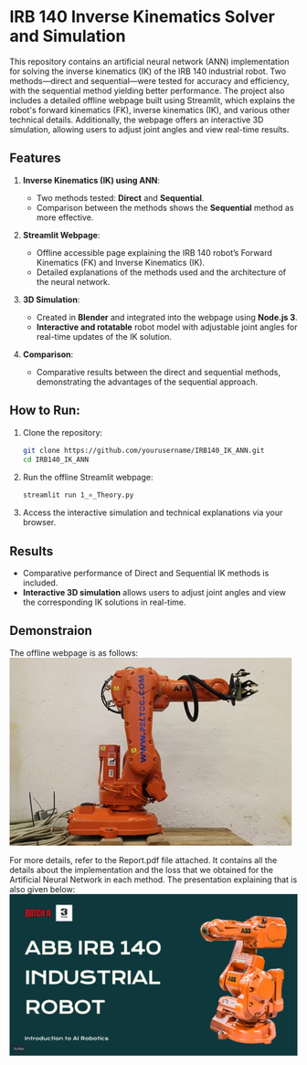 # IRB 140 Inverse Kinematics Solver and Simulation

This repository contains an artificial neural network (ANN) implementation for solving the inverse kinematics (IK) of the IRB 140 industrial robot. Two methods—direct and sequential—were tested for accuracy and efficiency, with the sequential method yielding better performance. The project also includes a detailed offline webpage built using Streamlit, which explains the robot's forward kinematics (FK), inverse kinematics (IK), and various other technical details. Additionally, the webpage offers an interactive 3D simulation, allowing users to adjust joint angles and view real-time results.

## Features

1. **Inverse Kinematics (IK) using ANN**:
   - Two methods tested: **Direct** and **Sequential**.
   - Comparison between the methods shows the **Sequential** method as more effective.

2. **Streamlit Webpage**:
   - Offline accessible page explaining the IRB 140 robot’s Forward Kinematics (FK) and Inverse Kinematics (IK).
   - Detailed explanations of the methods used and the architecture of the neural network.
   
3. **3D Simulation**:
   - Created in **Blender** and integrated into the webpage using **Node.js 3**.
   - **Interactive and rotatable** robot model with adjustable joint angles for real-time updates of the IK solution.
   
4. **Comparison**:
   - Comparative results between the direct and sequential methods, demonstrating the advantages of the sequential approach.

## How to Run:

1. Clone the repository:
   ```bash
   git clone https://github.com/yourusername/IRB140_IK_ANN.git
   cd IRB140_IK_ANN
   ```

2. Run the offline Streamlit webpage:
   ```bash
   streamlit run 1_⚛️_Theory.py
   ```

4. Access the interactive simulation and technical explanations via your browser.

## Results

- Comparative performance of Direct and Sequential IK methods is included.
- **Interactive 3D simulation** allows users to adjust joint angles and view the corresponding IK solutions in real-time.

## Demonstraion
The offline webpage is as follows:
[![Watch the IRB 140 Simulation](Media/simulation_preview.jpg)](Media/sample_video.mp4)

For more details, refer to the Report.pdf file attached. It contains all the details about the implementation and the loss that we obtained for the Artificial Neural Network in each method. The presentation explaining that is also given below:
[![Preview of the PDF](Media/simulation_preview_2.png)](Report.pdf)